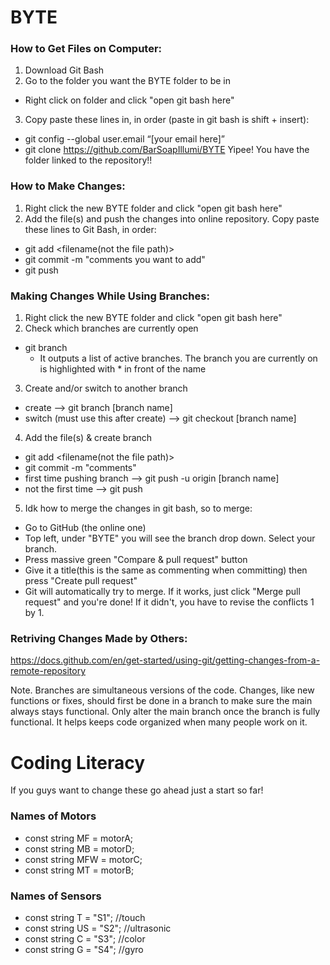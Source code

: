 # BYTE

### How to Get Files on Computer:
1. Download Git Bash
2. Go to the folder you want the BYTE folder to be in
  * Right click on folder and click "open git bash here"
3. Copy paste these lines in, in order (paste in git bash is shift + insert):
  * git config --global user.email “[your email here]”
  * git clone https://github.com/BarSoapIllumi/BYTE
Yipee! You have the folder linked to the repository!!

### How to Make Changes:
1. Right click the new BYTE folder and click "open git bash here"
2. Add the file(s) and push the changes into online repository. Copy paste these lines to Git Bash, in order:
  * git add <filename(not the file path)>
  * git commit -m "comments you want to add"
  * git push

### Making Changes While Using Branches:
1. Right click the new BYTE folder and click "open git bash here"
2. Check which branches are currently open
  * git branch
    - It outputs a list of active branches. The branch you are currently on is highlighted with * in front of the name
3. Create and/or switch to another branch
  * create --> git branch [branch name]
  * switch (must use this after create) --> git checkout [branch name]
4. Add the file(s) & create branch
  * git add <filename(not the file path)>
  * git commit -m "comments"
  * first time pushing branch --> git push -u origin [branch name]
  * not the first time --> git push
5. Idk how to merge the changes in git bash, so to merge:
  * Go to GitHub (the online one)
  * Top left, under "BYTE" you will see the branch drop down. Select your branch.
  * Press massive green "Compare & pull request" button
  * Give it a title(this is the same as commenting when committing) then press "Create pull request"
  * Git will automatically try to merge. If it works, just click "Merge pull request" and you're done! If it didn't, you have to revise the conflicts 1 by 1.

### Retriving Changes Made by Others:
https://docs.github.com/en/get-started/using-git/getting-changes-from-a-remote-repository

Note.
Branches are simultaneous versions of the code. Changes, like new functions or fixes, should first be done in a branch to make sure the main always stays functional. Only alter the main branch once the branch is fully functional. It helps keeps code organized when many people work on it.

# Coding Literacy
If you guys want to change these go ahead just a start so far!
### Names of Motors
* const string MF = motorA;
* const string MB = motorD;
* const string MFW = motorC;
* const string MT = motorB;

### Names of Sensors
* const string T = "S1"; //touch
* const string US = "S2"; //ultrasonic
* const string C = "S3"; //color
* const string G = "S4"; //gyro
